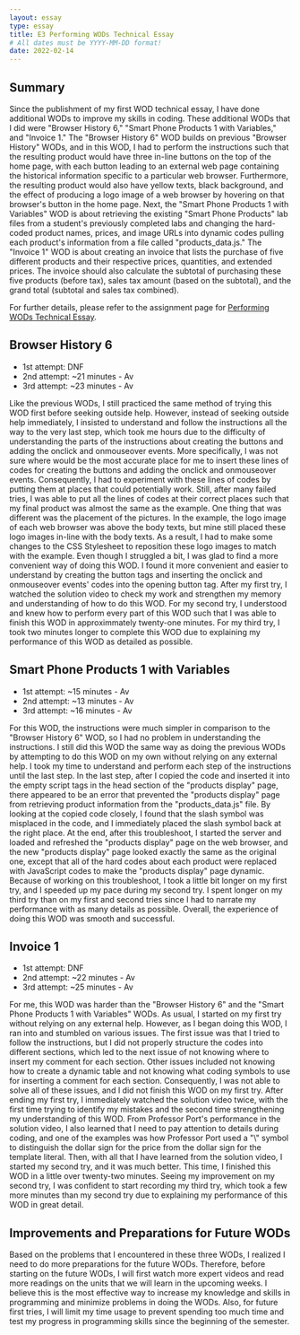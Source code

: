 ```yaml
---
layout: essay
type: essay
title: E3 Performing WODs Technical Essay
# All dates must be YYYY-MM-DD format!
date: 2022-02-14
---
```


<h2>Summary</h2>
<p> Since the publishment of my first WOD technical essay, I have done additional WODs to improve my skills in coding. These additional WODs that I did were "Browser History 6," "Smart Phone Products 1 with Variables," and "Invoice 1." The "Browser History 6" WOD builds on previous "Browser History" WODs, and in this WOD, I had to perform the instructions such that the resulting product would have three in-line buttons on the top of the home page, with each button leading to an external web page containing the historical information specific to a particular web browser. Furthermore, the resulting product would also have yellow texts, black background, and the effect of producing a logo image of a web browser by hovering on that browser's button in the home page. Next, the "Smart Phone Products 1 with Variables" WOD is about retrieving the existing "Smart Phone Products" lab files from a student's previously completed labs and changing the hard-coded product names, prices, and image URLs into dynamic codes pulling each product's information from a file called "products_data.js." The "Invoice 1" WOD is about creating an invoice that lists the purchase of five different products and their respective prices, quantities, and extended prices. The invoice should also calculate the subtotal of purchasing these five products (before tax), sales tax amount (based on the subtotal), and the grand total (subtotal and sales tax combined).
</p>

<p>For further details, please refer to the assignment page for <a href="https://dport96.github.io/ITM352/morea/060.expressions-operators/experience-preparing-for-WOD.html">Performing WODs Technical Essay</a>.</p>

<h2>Browser History 6</h2>
<ul>
  <li>1st attempt: DNF</li>
  <li>2nd attempt: ~21 minutes - Av</li>
  <li>3rd attempt: ~23 minutes - Av</li>
</ul>

<p>Like the previous WODs, I still practiced the same method of trying this WOD first before seeking outside help. However, instead of seeking outside help immediately, I insisted to understand and follow the instructions all the way to the very last step, which took me hours due to the difficulty of understanding the parts of the instructions about creating the buttons and adding the onclick and onmouseover events. More specifically, I was not sure where would be the most accurate place for me to insert these lines of codes for creating the buttons and adding the onclick and onmouseover events. Consequently, I had to experiment with these lines of codes by putting them at places that could potentially work. Still, after many failed tries, I was able to put all the lines of codes at their correct places such that my final product was almost the same as the example. One thing that was different was the placement of the pictures. In the example, the logo image of each web browser was above the body texts, but mine still placed these logo images in-line with the body texts. As a result, I had to make some changes to the CSS Stylesheet to reposition these logo images to match with the example. Even though I struggled a bit, I was glad to find a more convenient way of doing this WOD. I found it more convenient and easier to understand by creating the button tags and inserting the onclick and onmouseover events' codes into the opening button tag. After my first try, I watched the solution video to check my work and strengthen my memory and understanding of how to do this WOD. For my second try, I understood and knew how to perform every part of this WOD such that I was able to finish this WOD in approximmately twenty-one minutes. For my third try, I took two minutes longer to complete this WOD due to explaining my performance of this WOD as detailed as possible.</p>

<h2>Smart Phone Products 1 with Variables</h2>
<ul>
  <li>1st attempt: ~15 minutes - Av</li>
  <li>2nd attempt: ~13 minutes - Av</li>
  <li>3rd attempt: ~16 minutes - Av</li>
</ul>

<p>For this WOD, the instructions were much simpler in comparison to the "Browser History 6" WOD, so I had no problem in understanding the instructions. I still did this WOD the same way as doing the previous WODs by attempting to do this WOD on my own without relying on any external help. I took my time to understand and perform each step of the instructions until the last step. In the last step, after I copied the code and inserted it into the empty script tags in the head section of the "products display" page, there appeared to be an error that prevented the "products display" page from retrieving product information from the "products_data.js" file. By looking at the copied code closely, I found that the slash symbol was misplaced in the code, and I immediately placed the slash symbol back at the right place. At the end, after this troubleshoot, I started the server and loaded and refreshed the "products display" page on the web browser, and the new "products display" page looked exactly the same as the original one, except that all of the hard codes about each product were replaced with JavaScript codes to make the "products display" page dynamic. Because of working on this troubleshoot, I took a little bit longer on my first try, and I speeded up my pace during my second try. I spent longer on my third try than on my first and second tries since I had to narrate my performance with as many details as possible. Overall, the experience of doing this WOD was smooth and successful.</p>

<h2>Invoice 1</h2>
<ul>
  <li>1st attempt: DNF</li>
  <li>2nd attempt: ~22 minutes - Av</li>
  <li>3rd attempt: ~25 minutes - Av</li>
</ul>

<p>For me, this WOD was harder than the "Browser History 6" and the "Smart Phone Products 1 with Variables" WODs. As usual, I started on my first try without relying on any external help. However, as I began doing this WOD, I ran into and stumbled on various issues. The first issue was that I tried to follow the instructions, but I did not properly structure the codes into different sections, which led to the next issue of not knowing where to insert my comment for each section. Other issues included not knowing how to create a dynamic table and not knowing what coding symbols to use for inserting a comment for each section. Consequently, I was not able to solve all of these issues, and I did not finish this WOD on my first try. After ending my first try, I immediately watched the solution video twice, with the first time trying to identify my mistakes and the second time strengthening my understanding of this WOD. From Professor Port's performance in the solution video, I also learned that I need to pay attention to details during coding, and one of the examples was how Professor Port used a "\" symbol to distinguish the dollar sign for the price from the dollar sign for the template literal. Then, with all that I have learned from the solution video, I started my second try, and it was much better. This time, I finished this WOD in a little over twenty-two minutes. Seeing my improvement on my second try, I was confident to start recording my third try, which took a few more minutes than my second try due to explaining my performance of this WOD in great detail.</p>

<h2>Improvements and Preparations for Future WODs</h2>
<p>Based on the problems that I encountered in these three WODs, I realized I need to do more preparations for the future WODs. Therefore, before starting on the future WODs, I will first watch more expert videos and read more readings on the units that we will learn in the upcoming weeks. I believe this is the most effective way to increase my knowledge and skills in programming and minimize problems in doing the WODs. Also, for future first tries, I will limit my time usage to prevent spending too much time and test my progress in programming skills since the beginning of the semester.</P>
<br>
